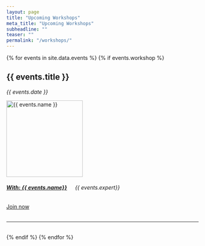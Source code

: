 ```yaml
---
layout: page
title: "Upcoming Workshops"
meta_title: "Upcoming Workshops"
subheadline: ""
teaser: ""
permalink: "/workshops/"
---
```

{% for events in site.data.events %}
{% if events.workshop %}

<div class="container" align= "left">
		<h2>{{ events.title }} </h2>
		<p class="subheadline"><em>{{ events.date }} </em><p>

  
<div class="row">
 <div class="small-3 columns">
  	 <a href="http://jaagastartup.in/{{ events.profil_url}}/" target="_blank"> <img src="{{ site.url }}{{ site.baseurl }}/images/{{ events.image }}" width="200" alt="{{ events.name }}"></a>
  </div>
  <div class="small-6 columns">
  	<h5><a href="http://jaagastartup.in/{{ events.profil_url}}/" algin="center" target="_blank">With: {{ events.name}}</a></h5>
	<h6><em>{{ events.expert}}</em></h6>
  </div>
   <div class="small-3 columns">
  	    <a class="button small radius alert" href="{{ events.link}}" align= "center" width="250">Join now</a>
  </div>
</div>

<br>
<hr />
<br>
{% endif %}
{% endfor %}
